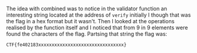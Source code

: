 The idea with combined was to notice in the validator function an interesting
string located at the address of `verify` initially I though that was the flag
in a hex format but it wasn't. Then I looked at the operations realised by
the function itself and I noticed that from 9 in 9 elements were found the
characters of the flag. Partsing that string the flag was:

```
CTF{fe402183xxxxxxxxxxxxxxxxxxxxxxxxxxxxxxxx}
```
